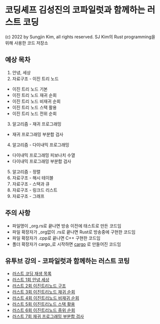 # 코딩셰프 김성진의 코파일럿과 함께하는 러스트 코딩 
(c) 2022 by Sungjin Kim, all rights reserved.
SJ Kim의 Rust programming을 위해 사용한 코드 저장소

## 예상 목차
1. 안녕, 세상
2. 자료구조 - 이진 트리 노드
 - 이진 트리 노드 기본
 - 이진 트리 노드 재귀 순회
 - 이진 트리 노드 비재귀 순회
 - 이진 트리 노드 스택 활용
 - 이진 트리 노드 전위 순회 
3. 알고리즘 - 재귀 프로그래밍
 - 재귀 프로그래밍 부분합 검사 
4. 알고리즘 - 다이내믹 프로그래밍
 - 다이내믹 프로그래밍 피보나치 수열
 - 다이내믹 프로그래밍 부분합 검사 
5. 알고리즘 - 정렬
6. 자료구조 - 해시 테이블
7. 자료구조 - 스택과 큐
8. 자료구조 - 링크드 리스트
9. 자료구조 - 그래프

## 주의 사항
- 파일명이 _org.rs로 끝나면 방송 이전에 태스트로 만든 코드임
- 파일 확장자가 _org없이 .rs로 끝나면 Rust로 방송중에 구현한 코드임
- 파일 확장자가 .cpp로 끝나면 C++ 구현한 코드임
- 폴더 확장자가 cargo_로 시작하면 [cargo](https://doc.rust-lang.org/cargo/) 로 만들어진 코드임

## 유투브 강의 - 코파일럿과 함께하는 러스트 코팅
- [러스트 코딩 재생 목록](https://youtube.com/playlist?list=PLGmo-6ZqcZTCwB3inwikMknhd-RdlmnqA)
- [러스트 1회 안녕 세상](https://youtu.be/GDCwZw0WAo4)
- [러스트 2회 이진트리노드 구조](https://youtu.be/BGikVuBIVrs)
- [러스트 3회 이진트리노드 재귀 순회](https://youtu.be/BGikVuBIVrs)
- [러스트 4회 이진트리노드 비재귀 순회](https://youtu.be/HYAPF1w6Zyg)
- [러스트 5회 이진트리노드 스택 활용](https://youtu.be/pmZPIuiBYg4)
- [러스트 6회 이진트리노드 중위 순회](https://youtu.be/lb6ERT_whqc)
- [러스트 7회 재귀 프로그래밍 부분합 검사](https://youtu.be/7oM4owPHDLo)
